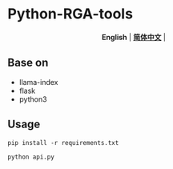 # Python-RGA-tools

<div align="center">
  <p>
  </p>

**English** | [**简体中文**](README.zh.md) |

</div>

## Base on 

* llama-index
* flask
* python3

## Usage

`pip install -r requirements.txt`

`python api.py`


